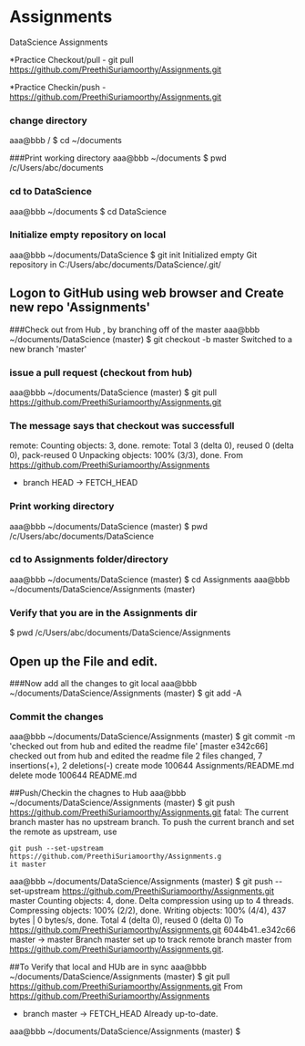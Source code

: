 # Assignments
DataScience Assignments


*Practice Checkout/pull - git pull https://github.com/PreethiSuriamoorthy/Assignments.git

*Practice Checkin/push - https://github.com/PreethiSuriamoorthy/Assignments.git


### change directory
aaa@bbb /
$ cd ~/documents

###Print working directory
aaa@bbb ~/documents
$ pwd
/c/Users/abc/documents

### cd to DataScience
aaa@bbb ~/documents
$ cd DataScience

### Initialize empty repository on local
aaa@bbb ~/documents/DataScience
$ git init
Initialized empty Git repository in C:/Users/abc/documents/DataScience/.git/
## Logon to GitHub using web browser and Create new repo 'Assignments'
###Check out from Hub , by branching off of the master
aaa@bbb ~/documents/DataScience (master)
$ git checkout -b master
Switched to a new branch 'master'

### issue a pull request (checkout from hub) 
aaa@bbb ~/documents/DataScience (master)
$ git pull https://github.com/PreethiSuriamoorthy/Assignments.git

### The message says that checkout was successfull
remote: Counting objects: 3, done.
remote: Total 3 (delta 0), reused 0 (delta 0), pack-reused 0
Unpacking objects: 100% (3/3), done.
From https://github.com/PreethiSuriamoorthy/Assignments
 * branch            HEAD       -> FETCH_HEAD

### Print working directory
aaa@bbb ~/documents/DataScience (master)
$ pwd
/c/Users/abc/documents/DataScience

### cd to Assignments folder/directory
aaa@bbb ~/documents/DataScience (master)
$ cd Assignments
aaa@bbb ~/documents/DataScience/Assignments (master)

### Verify that you are in the Assignments dir
$ pwd
/c/Users/abc/documents/DataScience/Assignments

## Open up the File and edit.
###Now add all the changes to git local
aaa@bbb ~/documents/DataScience/Assignments (master)
$ git add -A

### Commit the changes 
aaa@bbb ~/documents/DataScience/Assignments (master)
$ git commit -m 'checked out from hub and edited the readme file'
[master e342c66] checked out from hub and edited the readme file
 2 files changed, 7 insertions(+), 2 deletions(-)
 create mode 100644 Assignments/README.md
 delete mode 100644 README.md

##Push/Checkin the chagnes to Hub
aaa@bbb ~/documents/DataScience/Assignments (master)
$ git push https://github.com/PreethiSuriamoorthy/Assignments.git
fatal: The current branch master has no upstream branch.
To push the current branch and set the remote as upstream, use

    git push --set-upstream https://github.com/PreethiSuriamoorthy/Assignments.g                                                                                                                it master


aaa@bbb ~/documents/DataScience/Assignments (master)
$  git push --set-upstream https://github.com/PreethiSuriamoorthy/Assignments.git master
Counting objects: 4, done.
Delta compression using up to 4 threads.
Compressing objects: 100% (2/2), done.
Writing objects: 100% (4/4), 437 bytes | 0 bytes/s, done.
Total 4 (delta 0), reused 0 (delta 0)
To https://github.com/PreethiSuriamoorthy/Assignments.git
   6044b41..e342c66  master -> master
Branch master set up to track remote branch master from https://github.com/PreethiSuriamoorthy/Assignments.git.

##To Verify that local and HUb are in sync
aaa@bbb ~/documents/DataScience/Assignments (master)
$ git pull https://github.com/PreethiSuriamoorthy/Assignments.git
From https://github.com/PreethiSuriamoorthy/Assignments
 * branch            master     -> FETCH_HEAD
Already up-to-date.

aaa@bbb ~/documents/DataScience/Assignments (master)
$



